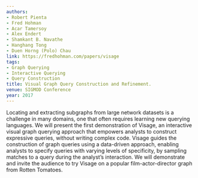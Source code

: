 ```yaml
---
authors:
- Robert Pienta
- Fred Hohman
- Acar Tamersoy
- Alex Endert
- Shamkant B. Navathe
- Hanghang Tong
- Duen Horng (Polo) Chau
link: https://fredhohman.com/papers/visage
tags:
- Graph Querying
- Interactive Querying
- Query Construction
title: Visual Graph Query Construction and Refinement.
venue: SIGMOD Conference
year: 2017
---
```

Locating and extracting subgraphs from large network datasets is a challenge in many domains, one that often requires learning new querying languages. We will present the first demonstration of Visage, an interactive visual graph querying approach that empowers analysts to construct expressive queries, without writing complex code. Visage guides the construction of graph queries using a data-driven approach, enabling analysts to specify queries with varying levels of specificity, by sampling matches to a query during the analyst’s interaction. We will demonstrate and invite the audience to try Visage on a popular film-actor-director graph from Rotten Tomatoes.
